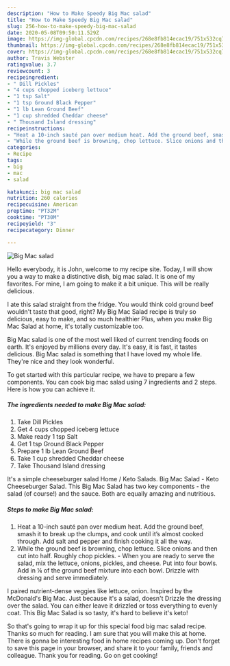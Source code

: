 ```yaml
---
description: "How to Make Speedy Big Mac salad"
title: "How to Make Speedy Big Mac salad"
slug: 256-how-to-make-speedy-big-mac-salad
date: 2020-05-08T09:50:11.529Z
image: https://img-global.cpcdn.com/recipes/268e8fb814ecac19/751x532cq70/big-mac-salad-recipe-main-photo.jpg
thumbnail: https://img-global.cpcdn.com/recipes/268e8fb814ecac19/751x532cq70/big-mac-salad-recipe-main-photo.jpg
cover: https://img-global.cpcdn.com/recipes/268e8fb814ecac19/751x532cq70/big-mac-salad-recipe-main-photo.jpg
author: Travis Webster
ratingvalue: 3.7
reviewcount: 3
recipeingredient:
- " Dill Pickles"
- "4 cups chopped iceberg lettuce"
- "1 tsp Salt"
- "1 tsp Ground Black Pepper"
- "1 lb Lean Ground Beef"
- "1 cup shredded Cheddar cheese"
- " Thousand Island dressing"
recipeinstructions:
- "Heat a 10-inch sauté pan over medium heat. Add the ground beef, smash it to break up the clumps, and cook until it’s almost cooked through. Add salt and pepper and finish cooking it all the way."
- "While the ground beef is browning, chop lettuce. Slice onions and then cut into half. Roughly chop pickles. When you are ready to serve the salad, mix the lettuce, onions, pickles, and cheese. Put into four bowls. Add in ¼ of the ground beef mixture into each bowl. Drizzle with dressing and serve immediately."
categories:
- Recipe
tags:
- big
- mac
- salad

katakunci: big mac salad 
nutrition: 260 calories
recipecuisine: American
preptime: "PT32M"
cooktime: "PT30M"
recipeyield: "3"
recipecategory: Dinner

---
```



![Big Mac salad](https://img-global.cpcdn.com/recipes/268e8fb814ecac19/751x532cq70/big-mac-salad-recipe-main-photo.jpg)

Hello everybody, it is John, welcome to my recipe site. Today, I will show you a way to make a distinctive dish, big mac salad. It is one of my favorites. For mine, I am going to make it a bit unique. This will be really delicious.

I ate this salad straight from the fridge. You would think cold ground beef wouldn&#39;t taste that good, right? My Big Mac Salad recipe is truly so delicious, easy to make, and so much healthier Plus, when you make Big Mac Salad at home, it&#39;s totally customizable too.

Big Mac salad is one of the most well liked of current trending foods on earth. It's enjoyed by millions every day. It's easy, it is fast, it tastes delicious. Big Mac salad is something that I have loved my whole life. They're nice and they look wonderful.


To get started with this particular recipe, we have to prepare a few components. You can cook big mac salad using 7 ingredients and 2 steps. Here is how you can achieve it.

<!--inarticleads1-->

##### The ingredients needed to make Big Mac salad:

1. Take  Dill Pickles
1. Get 4 cups chopped iceberg lettuce
1. Make ready 1 tsp Salt
1. Get 1 tsp Ground Black Pepper
1. Prepare 1 lb Lean Ground Beef
1. Take 1 cup shredded Cheddar cheese
1. Take  Thousand Island dressing


It&#39;s a simple cheeseburger salad Home / Keto Salads. Big Mac Salad - Keto Cheeseburger Salad. This Big Mac Salad has two key components - the salad (of course!) and the sauce. Both are equally amazing and nutritious. 

<!--inarticleads2-->

##### Steps to make Big Mac salad:

1. Heat a 10-inch sauté pan over medium heat. Add the ground beef, smash it to break up the clumps, and cook until it’s almost cooked through. Add salt and pepper and finish cooking it all the way.
1. While the ground beef is browning, chop lettuce. Slice onions and then cut into half. Roughly chop pickles. - When you are ready to serve the salad, mix the lettuce, onions, pickles, and cheese. Put into four bowls. Add in ¼ of the ground beef mixture into each bowl. Drizzle with dressing and serve immediately.


I paired nutrient-dense veggies like lettuce, onion. Inspired by the McDonald&#39;s Big Mac. Just because it&#39;s a salad, doesn&#39;t Drizzle the dressing over the salad. You can either leave it drizzled or toss everything to evenly coat. This Big Mac Salad is so tasty, it&#39;s hard to believe it&#39;s keto! 

So that's going to wrap it up for this special food big mac salad recipe. Thanks so much for reading. I am sure that you will make this at home. There is gonna be interesting food in home recipes coming up. Don't forget to save this page in your browser, and share it to your family, friends and colleague. Thank you for reading. Go on get cooking!
